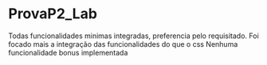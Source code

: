 # ProvaP2_Lab

Todas funcionalidades minimas integradas, preferencia pelo requisitado.
Foi focado mais a integração das funcionalidades do que o css
Nenhuma funcionalidade bonus implementada